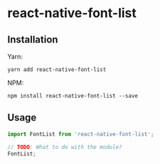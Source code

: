 # react-native-font-list

## Installation

Yarn:

`yarn add react-native-font-list`

NPM:

`npm install react-native-font-list --save`

## Usage
```javascript
import FontList from 'react-native-font-list';

// TODO: What to do with the module?
FontList;
```
